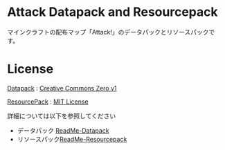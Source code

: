 # Attack Datapack and Resourcepack
マインクラフトの配布マップ「Attack!」のデータパックとリソースパックです。

# License
[Datapack](Attack) : [Creative Commons Zero v1](Attack/licence.txt)

[ResourcePack](Attack_Resource) : [MIT License](Attack_Resource/licence.txt)

詳細については以下を参照してください
- データパック [ReadMe-Datapack](Attack/ReadMe-Datapack.md)
- リソースパック[ReadMe-Resourcepack](Attack_Resource/ReadMe-Resourcepack.md)
